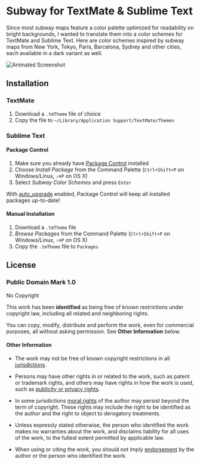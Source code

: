 # Subway for TextMate & Sublime Text

Since most subway maps feature a color palette optimized for readability on bright backgrounds, I wanted to translate them into a color schemes for TextMate and Sublime Text. Here are color schemes inspired by subway maps from New York, Tokyo, Paris, Barcelona, Sydney and other cities, each available in a dark variant as well.

![Animated Screenshot][1]

## Installation

### TextMate

1. Download a `.tmTheme` file of choice
2. Copy the file to `~/Library/Application Support/TextMate/Themes`

### Sublime Text

#### Package Control

1. Make sure you already have [Package Control][2] installed
2. Choose *Install Package* from the Command Palette (`Ctrl+Shift+P` on Windows/Linux, `⇧⌘P` on OS X)
3. Select *Subway Color Schemes* and press `Enter`

With [auto_upgrade][3] enabled, Package Control will keep all installed packages up-to-date!

#### Manual Installation

1. Download a `.tmTheme` file
2. *Browse Packages* from the Command Palette (`Ctrl+Shift+P` on Windows/Linux, `⇧⌘P` on OS X)
3. Copy the `.tmTheme` file to `Packages`

## License

### Public Domain Mark 1.0
No Copyright

This work has been **identified** as being free of known restrictions under copyright law, including all related and neighboring rights.

You can copy, modify, distribute and perform the work, even for commercial purposes, all without asking permission. See **Other Information** below.

#### Other Information
* The work may not be free of known copyright restrictions in all [jurisdictions](http://creativecommons.org/publicdomain/mark/1.0/).

* Persons may have other rights in or related to the work, such as patent or trademark rights, and others may have rights in how the work is used, such as [publicity or privacy rights](http://wiki.creativecommons.org/Frequently_Asked_Questions#When_are_publicity_rights_relevant.3F).

* In some jurisdictions [moral rights](http://creativecommons.org/publicdomain/mark/1.0/) of the author may persist beyond the term of copyright. These rights may include the right to be identified as the author and the right to object to derogatory treatments.

* Unless expressly stated otherwise, the person who identified the work makes no warranties about the work, and disclaims liability for all uses of the work, to the fullest extent permitted by applicable law.

* When using or citing the work, you should not imply [endorsement](http://creativecommons.org/publicdomain/mark/1.0/) by the author or the person who identified the work.

[1]: https://raw.github.com/idleberg/Subway.tmTheme/master/images/screenshot.gif
[2]: http://wbond.net/sublime_packages/package_control/
[3]: http://wbond.net/sublime_packages/package_control/settings/